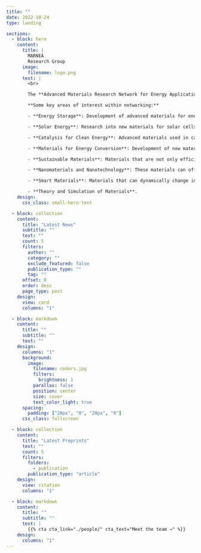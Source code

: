 ```yaml
---
title: ""
date: 2022-10-24
type: landing

sections:
  - block: hero
    content:
      title: |
        MARNEA
        Research Group
      image:
        filename: logo.png
      text: |
        <br>

        The **Advanced Materials Research Network for Energy Applications** is a collaborative group focused on the development of advanced materials, namely the synthesis, characterisation and theoretical understanding of functional materials able to be used in energy applications. The network essentially aims to promote cooperation and create a dynamic of exchange between the involved researchers. The pooling of knowledge and know-how through this exchange network will allow the different actors to improve their efficiency, whether in solving technical problems in the development of materials or in the development of new technological applications.

        **Some key areas of interest within networking:**

        - **Energy Storage**: Development of advanced materials for energy storage systems.

        - **Solar Energy**: Research into new materials for solar cells that can increase efficiency, lower costs, and enhance the scalability of solar energy technology.

        - **Catalysis for Clean Energy**: Advanced materials used in catalysis for processes like hydrogen production, CO₂ capture, and conversion of biofuels.

        - **Materials for Energy Conversion**: Development of new materials for electrocaloric, magnetocaloric, fuel cells, microbial fuel cells, thermoelectrics, etc.

        - **Sustainable Materials**: Materials that are not only efficient but also sustainable, addressing issues like raw material sourcing, recyclability, and minimizing environmental impact.

        - **Nanomaterials and Nanotechnology**: These materials can offer significant improvements in energy-related applications due to their unique properties at the nanoscale, such as increased surface area, better conductivity, or enhanced chemical reactivity.

        - **Smart Materials**: Materials that can dynamically change in response to environmental conditions, enabling energy savings or more efficient use of energy.

        - **Theory and Simulation of Materials**.
    design:
      css_class: small-hero-text

  - block: collection
    content:
      title: "Latest News"
      subtitle: ""
      text: ""
      count: 5
      filters:
        author: ""
        category: ""
        exclude_featured: false
        publication_type: ""
        tag: ""
      offset: 0
      order: desc
      page_type: post
    design:
      view: card
      columns: "1"

  - block: markdown
    content:
      title: ""
      subtitle: ""
      text: ""
    design:
      columns: "1"
      background:
        image: 
          filename: coders.jpg
          filters:
            brightness: 1
          parallax: false
          position: center
          size: cover
          text_color_light: true
      spacing:
        padding: ["20px", "0", "20px", "0"]
      css_class: fullscreen

  - block: collection
    content:
      title: "Latest Preprints"
      text: ""
      count: 5
      filters:
        folders:
          - publication
        publication_type: "article"
    design:
      view: citation
      columns: "1"

  - block: markdown
    content:
      title: ""
      subtitle: ""
      text: |
        {{% cta cta_link="./people/" cta_text="Meet the team →" %}}
    design:
      columns: "1"
---
```

